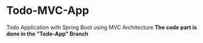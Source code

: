 # Todo-MVC-App
Todo Application with Spring Boot  using MVC Architecture
**The code part is done in the "Todo-App" Branch**
